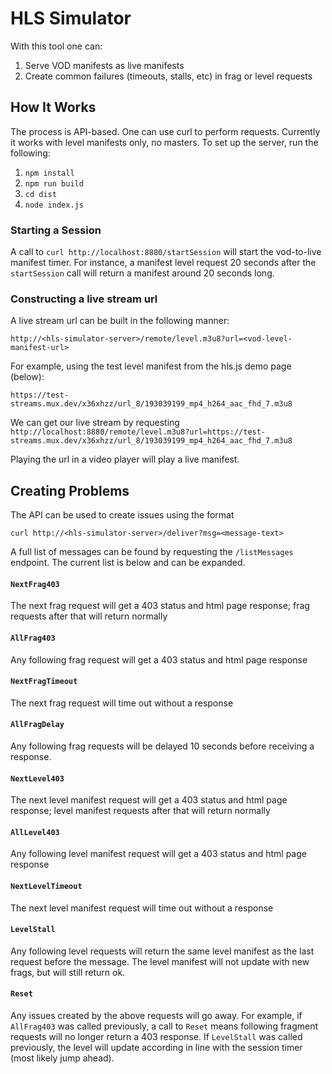 # HLS Simulator

With this tool one can:
1. Serve VOD manifests as live manifests
1. Create common failures (timeouts, stalls, etc) in frag or level requests 

## How It Works

The process is API-based. One can use curl to perform requests. Currently it works with level manifests only, no masters. To set up the server, run the following:
1. `npm install`
2. `npm run build`
3. `cd dist`
4. `node index.js`

### Starting a Session

A call to `curl http://localhost:8880/startSession` will start the vod-to-live manifest timer. For instance, a manifest level request 20 seconds after the `startSession` call will return a manifest around 20 seconds long.

### Constructing a live stream url

A live stream url can be built in the following manner:

`http://<hls-simulator-server>/remote/level.m3u8?url=<vod-level-manifest-url>`

For example, using the test level manifest from the hls.js demo page (below):

`https://test-streams.mux.dev/x36xhzz/url_8/193039199_mp4_h264_aac_fhd_7.m3u8` 

We can get our live stream by requesting `http://localhost:8880/remote/level.m3u8?url=https://test-streams.mux.dev/x36xhzz/url_8/193039199_mp4_h264_aac_fhd_7.m3u8`

Playing the url in a video player will play a live manifest.

## Creating Problems

The API can be used to create issues using the format

`curl http://<hls-simulator-server>/deliver?msg=<message-text>`

A full list of messages can be found by requesting the `/listMessages` endpoint. The current list is below and can be expanded.

#### `NextFrag403`

The next frag request will get a 403 status and html page response; frag requests after that will return normally

#### `AllFrag403`

Any following frag request will get a 403 status and html page response

#### `NextFragTimeout`

The next frag request will time out without a response

#### `AllFragDelay`

Any following frag requests will be delayed 10 seconds before receiving a response.

#### `NextLevel403`

The next level manifest request will get a 403 status and html page response; level manifest requests after that will return normally

#### `AllLevel403`

Any following level manifest request will get a 403 status and html page response

#### `NextLevelTimeout`

The next level manifest request will time out without a response

#### `LevelStall`

Any following level requests will return the same level manifest as the last request before the message. The level manifest will not update with new frags, but will still return ok.

#### `Reset`

Any issues created by the above requests will go away. For example, if `AllFrag403` was called previously, a call to `Reset` means following fragment requests will no longer return a 403 response. If `LevelStall` was called previously, the level will update according in line with the session timer (most likely jump ahead).
